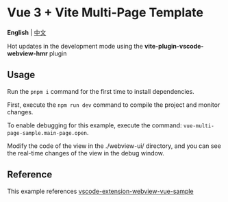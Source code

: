 # Vue 3 + Vite Multi-Page Template

**English** | [中文](./README.zh_CN.md)

Hot updates in the development mode using the **vite-plugin-vscode-webview-hmr** plugin

## Usage

Run the `pnpm i` command for the first time to install dependencies.

First, execute the `npm run dev` command to compile the project and monitor changes.

To enable debugging for this example, execute the command: `vue-multi-page-sample.main-page.open`.

Modify the code of the view in the ./webview-ui/ directory, and you can see the real-time changes of the view in the debug window.

## Reference

This example references [vscode-extension-webview-vue-sample](https://github.com/TangGuoNiuBi/vscode-extension-webview-vue-sample)
